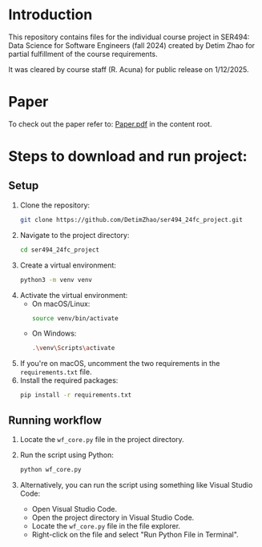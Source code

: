 ﻿# Introduction
This repository contains files for the individual course project in SER494: Data Science for Software Engineers (fall 2024) created by Detim Zhao for partial fulfillment of the course requirements.

It was cleared by course staff (R. Acuna) for public release on 1/12/2025.

# Paper

To check out the paper refer to: [Paper.pdf](/Paper.pdf) in the content root. 

# Steps to download and run project:
## Setup
1. Clone the repository:
    ```sh
    git clone https://github.com/DetimZhao/ser494_24fc_project.git
    ```
2. Navigate to the project directory:
    ```sh
    cd ser494_24fc_project
    ```
3. Create a virtual environment:
    ```sh
    python3 -m venv venv
    ```
4. Activate the virtual environment:
    - On macOS/Linux:
      ```sh
      source venv/bin/activate
      ```
    - On Windows:
      ```sh
      .\venv\Scripts\activate
      ```
5. If you're on macOS, uncomment the two requirements in the `requirements.txt` file.
6. Install the required packages:
    ```sh
    pip install -r requirements.txt
    ```
## Running workflow
1. Locate the `wf_core.py` file in the project directory.

2. Run the script using Python:
    ```sh
    python wf_core.py
    ```

3. Alternatively, you can run the script using something like Visual Studio Code:
    - Open Visual Studio Code.
    - Open the project directory in Visual Studio Code.
    - Locate the `wf_core.py` file in the file explorer.
    - Right-click on the file and select "Run Python File in Terminal".
